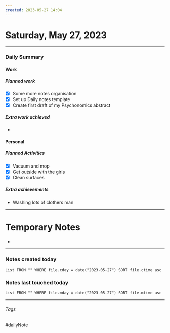 ```yaml
---
created: 2023-05-27 14:04
---
```


# Saturday, May 27, 2023

---

### Daily Summary

#### Work

##### Planned work

- [x] Some more notes organisation
- [x] Set up Daily notes template
- [x] Create first draft of my Psychonomics abstract

##### Extra work achieved

-  

#### Personal

##### Planned Activities

- [x] Vacuum and mop
- [x] Get outside with the girls
- [x] Clean surfaces

##### Extra achievements

-  Washing lots of clothers man

---

# Temporary Notes

- 

---
### Notes created today
```dataview
List FROM "" WHERE file.cday = date("2023-05-27") SORT file.ctime asc
```

### Notes last touched today
```dataview
List FROM "" WHERE file.mday = date("2023-05-27") SORT file.mtime asc
```
---

###### Tags

#dailyNote

